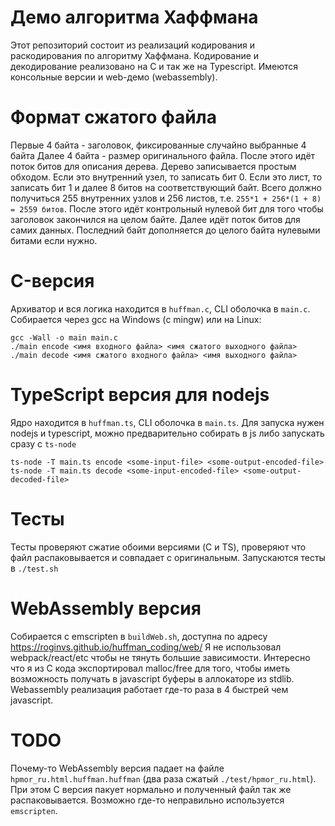 # Демо алгоритма Хаффмана

Этот репозиторий состоит из реализаций кодирования и раскодирования по алгоритму Хаффмана. Кодирование и декодирование реализовано на C и так же на Typescript. Имеются консольные версии и web-демо (webassembly).

# Формат сжатого файла

Первые 4 байта - заголовок, фиксированные случайно выбранные 4 байта
Далее 4 байта - размер оригинального файла.
После этого идёт поток битов для описания дерева. Дерево записывается простым обходом. Если это внутренний узел, то записать бит 0. Если это лист, то записать бит 1 и далее 8 битов на соответствующий байт. Всего должно получиться 255 внутренних узлов и 256 листов, т.е. `255*1 + 256*(1 + 8) = 2559 битов`. После этого идёт контрольный нулевой бит для того чтобы заголовок закончился на целом байте.
Далее идёт поток битов для самих данных.
Последний байт дополняется до целого байта нулевыми битами если нужно.

# C-версия

Архиватор и вся логика находится в `huffman.c`, CLI оболочка в `main.c`. Собирается через gcc на Windows (с mingw) или на Linux:

```
gcc -Wall -o main main.c
./main encode <имя входного файла> <имя сжатого выходного файла>
./main decode <имя сжатого входного файла> <имя выходного файла>
```

# TypeScript версия для nodejs

Ядро находится в `huffman.ts`, CLI оболочка в `main.ts`. Для запуска нужен nodejs и typescript, можно предварительно собирать в js либо запускать сразу с `ts-node`

```
ts-node -T main.ts encode <some-input-file> <some-output-encoded-file>
ts-node -T main.ts decode <some-input-encoded-file> <some-output-decoded-file>
```

# Тесты

Тесты проверяют сжатие обоими версиями (C и TS), проверяют что файл распаковывается и совпадает с оригинальным. Запускаются тесты в `./test.sh`

# WebAssembly версия

Собирается с emscripten в `buildWeb.sh`, доступна по адресу <https://roginvs.github.io/huffman_coding/web/>
Я не использовал webpack/react/etc чтобы не тянуть большие зависимости.
Интересно что я из C кода экспортировал malloc/free для того, чтобы иметь возможность получать в javascript буферы в аллокаторе из stdlib.
Webassembly реализация работает где-то раза в 4 быстрей чем javascript.

# TODO

Почему-то WebAssembly версия падает на файле `hpmor_ru.html.huffman.huffman` (два раза сжатый `./test/hpmor_ru.html`). При этом C версия пакует нормально и полученный файл так же распаковывается. Возможно где-то неправильно используется `emscripten`.
